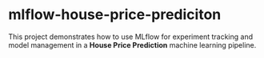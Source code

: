 # mlflow-house-price-prediciton
 This project demonstrates how to use MLflow for experiment tracking and model management in a **House Price Prediction** machine learning pipeline.
